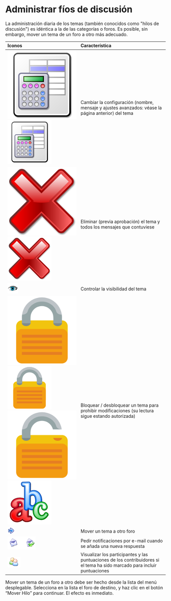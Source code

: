 # Administrar fíos de discusión

La administración diaria de los temas \(también conocidos como "hilos de discusión"\) es idéntica a la de las categorías o foros. Es posible, sin embargo, mover un tema de un foro a otro más adecuado.

| Iconos | Característica |
| :--- | :--- |
| ![](../../.gitbook/assets/image27%20%283%29.svg)![](../../.gitbook/assets/image27%20%287%29.png) | Cambiar la configuración \(nombre, mensaje y ajustes avanzados: véase la página anterior\) del tema |
| ![](../../.gitbook/assets/image28%20%283%29.svg)![](../../.gitbook/assets/image28%20%287%29.png) | Eliminar \(previa aprobación\) el tema y todos los mensajes que contuviese |
| ![](../../.gitbook/assets/image29%20%287%29.png) | Controlar la visibilidad del tema |
| ![](../../.gitbook/assets/image30%20%283%29.svg)![](../../.gitbook/assets/image30%20%287%29.png)![](../../.gitbook/assets/image31%20%283%29.svg)![](../../.gitbook/assets/image31%20%287%29.png) | Bloquear / desbloquear un tema para prohibir modificaciones \(su lectura sigue estando autorizada\) |
| ![](../../.gitbook/assets/graphics129%20%285%29.png) | Mover un tema a otro foro |
| ![](../../.gitbook/assets/images80%20%286%29.png) | Pedir notificaciones por e-mail cuando se añada una nueva respuesta |
| ![](../../.gitbook/assets/images81%20%286%29.png) | Visualizar los participantes y las puntuaciones de los contribuidores si el tema ha sido marcado para incluir puntuaciones |

Mover un tema de un foro a otro debe ser hecho desde la lista del menú desplegable. Selecciona en la lista el foro de destino, y haz clic en el botón “Mover Hilo” para continuar. El efecto es inmediato.

